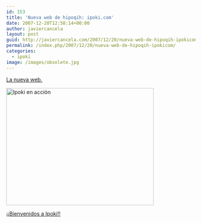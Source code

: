 ```yaml
---
id: 153
title: 'Nueva web de hipoqih: ipoki.com'
date: 2007-12-20T12:58:14+00:00
author: javiercancela
layout: post
guid: http://javiercancela.com/2007/12/20/nueva-web-de-hipoqih-ipokicom/
permalink: /index.php/2007/12/20/nueva-web-de-hipoqih-ipokicom/
categories:
  - ipoki
image: /images/obsolete.jpg
---
```

[La nueva web.](http://www.ipoki.com "ipoki.com")

<img src="http://farm3.static.flickr.com/2175/2124781190_e65e0fa9e1_o.png" alt="Ipoki en acción" height="311" width="392" />

[¡¡Bienvenidos a Ipoki!!](http://hipoqih.blogspot.com/2007/12/bienvenidos-ipoki.html)